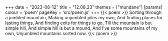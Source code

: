 +++
date = "2023-08-12"
title = "12.08.23"
themes = ["mundane"]
[params]
  colour = 'poem'
  pageKey = 'src/poem.js'
+++
{{< poem >}}
Sorting through a jumbled mountain,
Making unjumbled piles my own,
And finding places for lasting things,
And finding exits for things to go,
Till the mountain is but simple hill,
And simple hill is but a mound,
And I've some mountains of my own,
Unjumbled mountains sorted now.
{{< /poem >}}